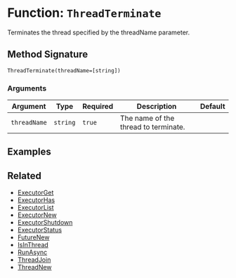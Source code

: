 [comment]: # (Note: This documentation is generated dynamically in the build process.  To modify the contents, change the javadoc on the _invoke method of the BIF class)

# Function: `ThreadTerminate`

Terminates the thread specified by the threadName parameter.

## Method Signature

```
ThreadTerminate(threadName=[string])
```

### Arguments


| Argument | Type | Required | Description | Default |
|----------|------|----------|-------------|---------|
| `threadName` | `string` | `true` | The name of the thread to terminate. |  |

## Examples



## Related

  * [ExecutorGet](./ExecutorGet.md)
  * [ExecutorHas](./ExecutorHas.md)
  * [ExecutorList](./ExecutorList.md)
  * [ExecutorNew](./ExecutorNew.md)
  * [ExecutorShutdown](./ExecutorShutdown.md)
  * [ExecutorStatus](./ExecutorStatus.md)
  * [FutureNew](./FutureNew.md)
  * [IsInThread](./IsInThread.md)
  * [RunAsync](./RunAsync.md)
  * [ThreadJoin](./ThreadJoin.md)
  * [ThreadNew](./ThreadNew.md)

